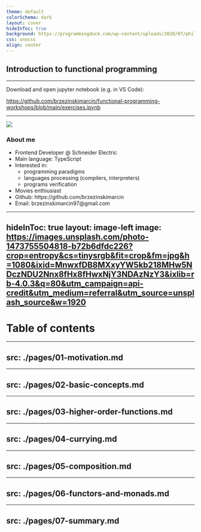 ```yaml
---
theme: default
colorSchema: dark
layout: cover
hideInToc: true
background: https://programmingduck.com/wp-content/uploads/2020/07/philipp-katzenberger-iIJrUoeRoCQ-unsplash-1024x683.jpg
css: unocss
align: center
---
```


## Introduction to functional programming

<DrauuConfig/>

---

<div class="mt-50 text-center">

Download and open jupyter notebook (e.g. in VS Code):

https://github.com/brzezinskimarcin/functional-programming-workshops/blob/main/exercises.ipynb

</div>

---

<div class="h-full grid grid-cols-2 items-center">
  <div>
    <img src="https://i.imgur.com/18f4b2u.jpg" class="w-[70%]" />
  </div>
  <div>
    <h3 class="mb-5">About me</h3>
    <ul>
      <li>Frontend Developer @ Schneider Electric</li>
      <li>Main language: TypeScript</li>
      <li>Interested in:
        <ul>
          <li>programming paradigms</li>
          <li>languages processing (compilers, interpreters)</li>
          <li>programs verification</li>
        </ul>
      </li>
      <li>Movies enthiusiast</li>
      <li>Github: https://github.com/brzezinskimarcin</li>
      <li>Email: brzezinskimarcin97@gmail.com</li>
    </ul>
  </div>
</div>


---
hideInToc: true
layout: image-left
image: https://images.unsplash.com/photo-1473755504818-b72b6dfdc226?crop=entropy&cs=tinysrgb&fit=crop&fm=jpg&h=1080&ixid=MnwxfDB8MXxyYW5kb218MHw5NDczNDU2Nnx8fHx8fHwxNjY3NDAzNzY3&ixlib=rb-4.0.3&q=80&utm_campaign=api-credit&utm_medium=referral&utm_source=unsplash_source&w=1920
---

# Table of contents

<Toc max-depth="1"/>


---
src: ./pages/01-motivation.md
---


---
src: ./pages/02-basic-concepts.md
---

---
src: ./pages/03-higher-order-functions.md
---

---
src: ./pages/04-currying.md
---

---
src: ./pages/05-composition.md
---

---
src: ./pages/06-functors-and-monads.md
---

---
src: ./pages/07-summary.md
---
